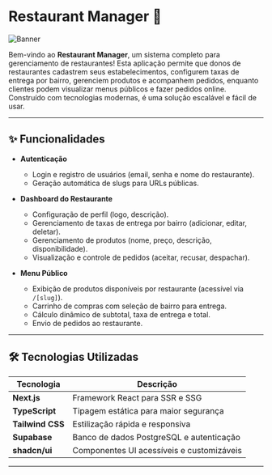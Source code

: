 # Restaurant Manager 🍔

![Banner](https://via.placeholder.com/1200x300.png?text=Restaurant+Manager)  

Bem-vindo ao **Restaurant Manager**, um sistema completo para gerenciamento de restaurantes! Esta aplicação permite que donos de restaurantes cadastrem seus estabelecimentos, configurem taxas de entrega por bairro, gerenciem produtos e acompanhem pedidos, enquanto clientes podem visualizar menus públicos e fazer pedidos online. Construído com tecnologias modernas, é uma solução escalável e fácil de usar.

---

## ✨ Funcionalidades

- **Autenticação**
  - Login e registro de usuários (email, senha e nome do restaurante).
  - Geração automática de slugs para URLs públicas.

- **Dashboard do Restaurante**
  - Configuração de perfil (logo, descrição).
  - Gerenciamento de taxas de entrega por bairro (adicionar, editar, deletar).
  - Gerenciamento de produtos (nome, preço, descrição, disponibilidade).
  - Visualização e controle de pedidos (aceitar, recusar, despachar).

- **Menu Público**
  - Exibição de produtos disponíveis por restaurante (acessível via `/[slug]`).
  - Carrinho de compras com seleção de bairro para entrega.
  - Cálculo dinâmico de subtotal, taxa de entrega e total.
  - Envio de pedidos ao restaurante.

---

## 🛠️ Tecnologias Utilizadas

| Tecnologia         | Descrição                              |
|--------------------|----------------------------------------|
| **Next.js**       | Framework React para SSR e SSG         |
| **TypeScript**    | Tipagem estática para maior segurança  |
| **Tailwind CSS**  | Estilização rápida e responsiva        |
| **Supabase**      | Banco de dados PostgreSQL e autenticação |
| **shadcn/ui**     | Componentes UI acessíveis e customizáveis |

---


